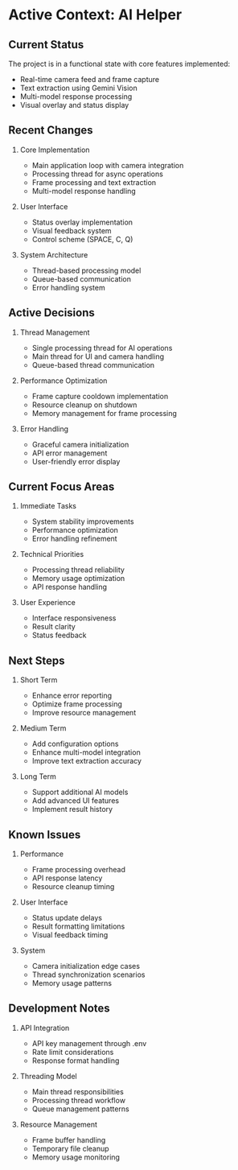 # Active Context: AI Helper

## Current Status

The project is in a functional state with core features implemented:

- Real-time camera feed and frame capture
- Text extraction using Gemini Vision
- Multi-model response processing
- Visual overlay and status display

## Recent Changes

1. Core Implementation

   - Main application loop with camera integration
   - Processing thread for async operations
   - Frame processing and text extraction
   - Multi-model response handling

2. User Interface

   - Status overlay implementation
   - Visual feedback system
   - Control scheme (SPACE, C, Q)

3. System Architecture
   - Thread-based processing model
   - Queue-based communication
   - Error handling system

## Active Decisions

1. Thread Management

   - Single processing thread for AI operations
   - Main thread for UI and camera handling
   - Queue-based thread communication

2. Performance Optimization

   - Frame capture cooldown implementation
   - Resource cleanup on shutdown
   - Memory management for frame processing

3. Error Handling
   - Graceful camera initialization
   - API error management
   - User-friendly error display

## Current Focus Areas

1. Immediate Tasks

   - System stability improvements
   - Performance optimization
   - Error handling refinement

2. Technical Priorities

   - Processing thread reliability
   - Memory usage optimization
   - API response handling

3. User Experience
   - Interface responsiveness
   - Result clarity
   - Status feedback

## Next Steps

1. Short Term

   - Enhance error reporting
   - Optimize frame processing
   - Improve resource management

2. Medium Term

   - Add configuration options
   - Enhance multi-model integration
   - Improve text extraction accuracy

3. Long Term
   - Support additional AI models
   - Add advanced UI features
   - Implement result history

## Known Issues

1. Performance

   - Frame processing overhead
   - API response latency
   - Resource cleanup timing

2. User Interface

   - Status update delays
   - Result formatting limitations
   - Visual feedback timing

3. System
   - Camera initialization edge cases
   - Thread synchronization scenarios
   - Memory usage patterns

## Development Notes

1. API Integration

   - API key management through .env
   - Rate limit considerations
   - Response format handling

2. Threading Model

   - Main thread responsibilities
   - Processing thread workflow
   - Queue management patterns

3. Resource Management
   - Frame buffer handling
   - Temporary file cleanup
   - Memory usage monitoring
